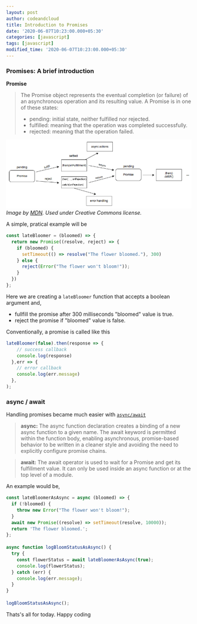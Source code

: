 ```yaml
---
layout: post
author: codeandcloud
title: Introduction to Promises
date: '2020-06-07T10:23:00.000+05:30'
categories: [javascript]
tags: [javascript]
modified_time: '2020-06-07T10:23:00.000+05:30'
---
```


### Promises: A brief introduction

**Promise**

> The Promise object represents the eventual completion (or failure) of an asynchronous operation and its resulting value.
> A Promise is in one of these states:
> - pending: initial state, neither fulfilled nor rejected.
> - fulfilled: meaning that the operation was completed successfully.
> - rejected: meaning that the operation failed.

![Promise Diagram from MDN](/assets/posts/2020-06/promises.png)
*Image by [MDN](https://developer.mozilla.org/en-US/docs/Web/JavaScript/Reference/Global_Objects/Promise). Used under Creative Commons license.*

A simple, pratical example will be 

```js
const lateBloomer = (bloomed) => {
  return new Promise((resolve, reject) => {
    if (bloomed) {
      setTimeout(() => resolve("The flower bloomed."), 300)
    } else {
      reject(Error("The flower won't bloom!"));
    }
  })
};
```
Here we are creating a `lateBloomer` function that accepts a boolean argument and,
- fullfill the promise after 300 milliseconds "bloomed" value is true.
- reject the promise if "bloomed" value is false.

Conventionally, a promise is called like this
```js
lateBloomer(false).then(response => {
    // success callback
    console.log(response)
  },err => {
    // error callback
    console.log(err.message)
  },
);

```
### async / await

Handling promises became much easier with [`async/await`](https://developer.mozilla.org/en-US/docs/Web/JavaScript/Reference/Statements/async_function)

> **async:** The async function declaration creates a binding of a new async function to a given name. The await keyword is permitted within the function body, enabling asynchronous, promise-based behavior to be written in a cleaner style and avoiding the need to explicitly configure promise chains.

> **await:** The await operator is used to wait for a Promise and get its fulfillment value. It can only be used inside an async function or at the top level of a module.

An example would be,

```js
const lateBloomerAsAsync = async (bloomed) => {
  if (!bloomed) {
    throw new Error("The flower won't bloom!");
  }
  await new Promise((resolve) => setTimeout(resolve, 10000));
  return 'The flower bloomed.';
};

async function logBloomStatusAsAsync() {
  try {
    const flowerStatus = await lateBloomerAsAsync(true);
    console.log(flowerStatus);
  } catch (err) {
    console.log(err.message);
  }
}

logBloomStatusAsAsync();
```

Thats's all for today. Happy coding
